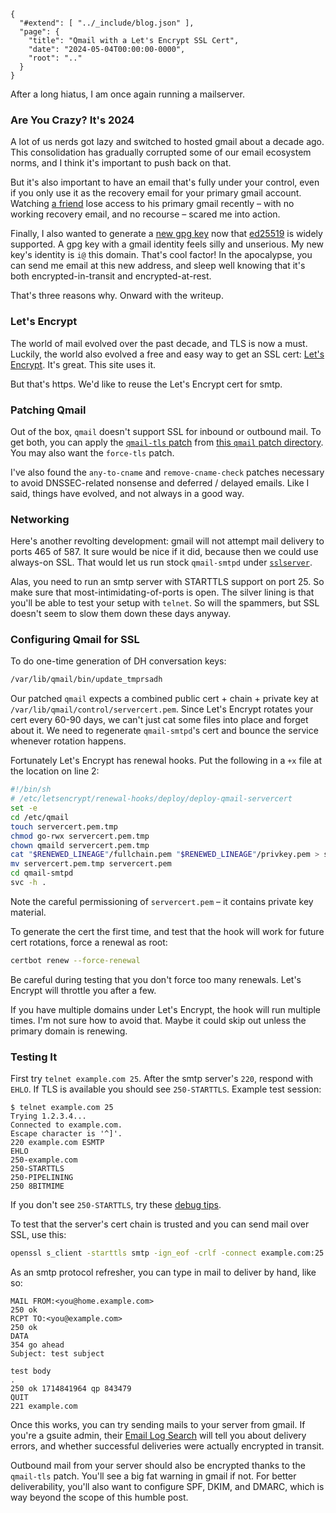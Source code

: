 
    {
      "#extend": [ "../_include/blog.json" ],
      "page": {
        "title": "Qmail with a Let's Encrypt SSL Cert",
        "date": "2024-05-04T00:00:00-0000",
        "root": ".."
      }
    }


After a long hiatus, I am once again running a mailserver.

### Are You Crazy? It's 2024

A lot of us nerds got lazy and switched to hosted gmail about a decade ago. This consolidation has gradually corrupted some of our email ecosystem norms, and I think it's important to push back on that.

But it's also important to have an email that's fully under your control, even if you only use it as the recovery email for your primary gmail account. Watching [a friend](https://www.jacobcammack.com/) lose access to his primary gmail recently – with no working recovery email, and no recourse – scared me into action.

Finally, I also wanted to generate a [new gpg key](/alangrow.asc) now that [ed25519](https://musigma.blog/2021/05/09/gpg-ssh-ed25519.html) is widely supported. A gpg key with a gmail identity feels silly and unserious. My new key's identity is `i@` this domain. That's cool factor! In the apocalypse, you can send me email at this new address, and sleep well knowing that it's both encrypted-in-transit and encrypted-at-rest.

That's three reasons why. Onward with the writeup.

### Let's Encrypt

The world of mail evolved over the past decade, and TLS is now a must. Luckily, the world also evolved a free and easy way to get an SSL cert: [Let's Encrypt](https://letsencrypt.org/). It's great. This site uses it.

But that's https. We'd like to reuse the Let's Encrypt cert for smtp.

### Patching Qmail

Out of the box, `qmail` doesn't support SSL for inbound or outbound mail. To get both, you can apply the [`qmail-tls` patch](https://inoa.net/qmail-tls/) from [this `qmail` patch directory](https://notes.sagredo.eu/en/qmail-notes-185/patching-qmail-82.html). You may also want the `force-tls` patch.

I've also found the `any-to-cname` and `remove-cname-check` patches necessary to avoid DNSSEC-related nonsense and deferred / delayed emails. Like I said, things have evolved, and not always in a good way.

### Networking

Here's another revolting development: gmail will not attempt mail delivery to ports 465 of 587. It sure would be nice if it did, because then we could use always-on SSL. That would let us run stock `qmail-smtpd` under [`sslserver`](https://www.fehcom.de/ipnet/ucspi-ssl.html).

Alas, you need to run an smtp server with STARTTLS support on port 25. So make sure that most-intimidating-of-ports is open. The silver lining is that you'll be able to test your setup with `telnet`. So will the spammers, but SSL doesn't seem to slow them down these days anyway.

### Configuring Qmail for SSL

To do one-time generation of DH conversation keys:

```sh
/var/lib/qmail/bin/update_tmprsadh
```

Our patched `qmail` expects a combined public cert + chain + private key at `/var/lib/qmail/control/servercert.pem`. Since Let's Encrypt rotates your cert every 60-90 days, we can't just cat some files into place and forget about it. We need to regenerate `qmail-smtpd`'s cert and bounce the service whenever rotation happens.

Fortunately Let's Encrypt has renewal hooks. Put the following in a `+x` file at the location on line 2:

```sh
#!/bin/sh
# /etc/letsencrypt/renewal-hooks/deploy/deploy-qmail-servercert 
set -e
cd /etc/qmail
touch servercert.pem.tmp
chmod go-rwx servercert.pem.tmp
chown qmaild servercert.pem.tmp
cat "$RENEWED_LINEAGE"/fullchain.pem "$RENEWED_LINEAGE"/privkey.pem > servercert.pem.tmp
mv servercert.pem.tmp servercert.pem
cd qmail-smtpd
svc -h .
```

Note the careful permissioning of `servercert.pem` – it contains private key material.

To generate the cert the first time, and test that the hook will work for future cert rotations, force a renewal as root:

```sh
certbot renew --force-renewal
```

Be careful during testing that you don't force too many renewals. Let's Encrypt will throttle you after a few.

If you have multiple domains under Let's Encrypt, the hook will run multiple times. I'm not sure how to avoid that. Maybe it could skip out unless the primary domain is renewing.

### Testing It

First try `telnet example.com 25`. After the smtp server's `220`, respond with `EHLO`. If TLS is available you should see `250-STARTTLS`. Example test session:

    $ telnet example.com 25
    Trying 1.2.3.4...
    Connected to example.com.
    Escape character is '^]'.
    220 example.com ESMTP
    EHLO
    250-example.com
    250-STARTTLS
    250-PIPELINING
    250 8BITMIME

If you don't see `250-STARTTLS`, try these [debug tips](https://inoa.net/qmail-tls/debug.html).

To test that the server's cert chain is trusted and you can send mail over SSL, use this:

```sh
openssl s_client -starttls smtp -ign_eof -crlf -connect example.com:25
```

As an smtp protocol refresher, you can type in mail to deliver by hand, like so:

    MAIL FROM:<you@home.example.com>
    250 ok
    RCPT TO:<you@example.com>
    250 ok
    DATA
    354 go ahead
    Subject: test subject

    test body
    .
    250 ok 1714841964 qp 843479
    QUIT
    221 example.com

Once this works, you can try sending mails to your server from gmail. If you're a gsuite admin, their [Email Log Search](https://admin.google.com/ac/emaillogsearch) will tell you about delivery errors, and whether successful deliveries were actually encrypted in transit.

Outbound mail from your server should also be encrypted thanks to the `qmail-tls` patch. You'll see a big fat warning in gmail if not. For better deliverability, you'll also want to configure SPF, DKIM, and DMARC, which is way beyond the scope of this humble post.
